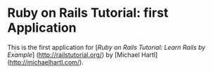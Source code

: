 # Ruby on Rails Tutorial: first Application

This is the first application for
[*Ruby on Rails Tutorial: Learn Rails by Example*] (http://railstutorial.org/)
by [Michael Hartl] (http://michaelhartl.com/).
